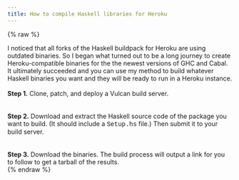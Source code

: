 ```yaml
---
title: How to compile Haskell libraries for Heroku
---
```


{% raw %}
<div class="css-full-post-content js-full-post-content">
I noticed that all forks of the Haskell buildpack for Heroku are using outdated binaries. So I began what turned out to be a long journey to create Heroku-compatible binaries for the the newest versions of GHC and Cabal. It ultimately succeeded and you can use my method to build whatever Haskell binaries you want and they will be ready to run in a Heroku instance.<br /><br /><b>Step 1.</b> Clone, patch, and deploy a Vulcan build server.<br /><br /><code data-gist-id="6981119" data-gist-hide-footer="true" data-gist-hide-line-numbers="true"></code><br /><b>Step 2.</b> Download and extract the Haskell source code of the package you want to build. (It should include a <span style="font-family: Courier New, Courier, monospace;">Setup.hs</span> file.) Then submit it to your build server.<br /><br /><code data-gist-id="6981525" data-gist-hide-footer="true" data-gist-hide-line-numbers="true"></code><br /><b>Step 3.</b> Download the binaries. The build process will output a link for you to follow to get a tarball of the results.
</div>
{% endraw %}
